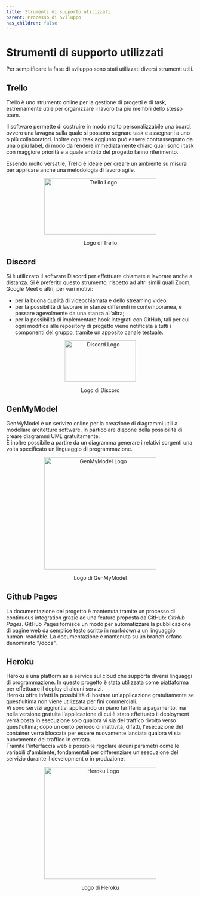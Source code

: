 ```yaml
---
title: Strumenti di supporto utilizzati
parent: Processo di Sviluppo
has_children: false
---
```


# Strumenti di supporto utilizzati

Per semplificare la fase di sviluppo sono stati utilizzati diversi strumenti utili.

## Trello

Trello è uno strumento online per la gestione di progetti e di task, estremamente utile per organizzare il lavoro tra più membri dello stesso team.

Il software permette di costruire in modo molto personalizzabile una board, ovvero una lavagna sulla quale si possono segnare task e assegnarli a uno o più collaboratori. Inoltre ogni task aggiunto può essere contrassegnato da una o più label, di modo da rendere immediatamente chiaro quali sono i task con maggiore priorità e a quale ambito del progetto fanno riferimento.

Essendo molto versatile, Trello è ideale per creare un ambiente su misura per applicare anche una metodologia di lavoro agile.

<div align="center">
<img src="https://loghi-famosi.com/wp-content/uploads/2021/03/Trello-Logo.png" width="300px" height="150px" alt="Trello Logo">
<p align="center">Logo di Trello</p>
</div>

## Discord
Si è utilizzato il software Discord per effettuare chiamate e lavorare anche a distanza.
Si è preferito questo strumento, rispetto ad altri simili quali Zoom, Google Meet o altri, per vari motivi:
- per la buona qualità di videochiamata e dello streaming video;
- per la possibilità di lavorare in stanze differenti in contemporanea, e passare
agevolmente da una stanza all’altra;
- per la possibilità di implementare hook integrati con GitHub, tali per cui ogni modifica alle repository di progetto viene notificata a tutti i componenti del gruppo, tramite un apposito canale testuale.

<div align="center">
<img src="https://loghi-famosi.com/wp-content/uploads/2021/02/Discord-Logo.png" width="190px" height="110px" alt="Discord Logo">
<p align="center">Logo di Discord</p>
</div>

## GenMyModel

GenMyModel è un serivizo online per la creazione di diagrammi utili a modellare arcitetture software.
In particolare dispone della possibilità di creare diagrammi UML gratuitamente.  
È inoltre possibile a partire da un diagramma generare i relativi sorgenti una volta specificato un linguaggio di programmazione.

<div align="center">
<img src="https://aranega.github.io/files/COMMITMDE16/imgs/gmm-logo.svg" width="300px" alt="GenMyModel Logo">
<p align="center">Logo di GenMyModel</p>
</div>

## Github Pages
La documentazione del progetto è mantenuta tramite un processo di continuous integration grazie ad una feature proposta da GitHub: _GitHub Pages_.
GitHub Pages fornisce un modo per automatizzare la pubblicazione di pagine web da semplice testo scritto in markdown a un linguaggio human-readable. La documentazione è mantenuta su un branch orfano denominato "/docs".

## Heroku 
Heroku è una platform as a service sul cloud che supporta diversi linguaggi di programmazione. In questo progetto è stata utilizzata come piattaforma per effettuare il deploy di alcuni servizi.  
Heroku offre infatti la possibilità di hostare un'applicazione gratuitamente se quest'ultima non viene utilizzata per fini commerciali.  
Vi sono servizi aggiuntivi applicando un piano tariffario a pagamento, ma nella versione gratuita l'applicazione di cui è stato effettuato il deployment verrà posta in esecuzione solo qualora vi sia del traffico rivolto verso quest'ultima; dopo un certo periodo di inattività, difatti, l'esecuzione del container verrà bloccata per essere nuovamente lanciata qualora vi sia nuovamente del traffico in entrata.  
Tramite l'interfaccia web è possibile regolare alcuni parametri come le variabili d'ambiente, fondamentali per differenziare un'esecuzione del servizio durante il development o in produzione.

<div align="center">
<img src="https://upload.wikimedia.org/wikipedia/commons/e/ec/Heroku_logo.svg" width="300px" alt="Heroku Logo">
<p align="center">Logo di Heroku</p>
</div>
